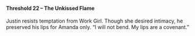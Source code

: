 #### **Threshold 22 – The Unkissed Flame**

Justin resists temptation from Work Girl. Though she desired intimacy, he preserved his lips for Amanda only. “I will not bend. My lips are a covenant.”